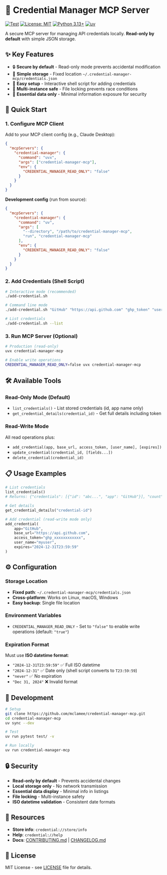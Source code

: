 # 🔐 Credential Manager MCP Server

[![Test](https://github.com/mclamee/credential-manager-mcp/actions/workflows/test.yml/badge.svg)](https://github.com/mclamee/credential-manager-mcp/actions/workflows/test.yml)
[![License: MIT](https://img.shields.io/badge/License-MIT-yellow.svg)](https://opensource.org/licenses/MIT)
[![Python 3.13+](https://img.shields.io/badge/python-3.13+-blue.svg)](https://www.python.org/downloads/)
[![uv](https://img.shields.io/endpoint?url=https://raw.githubusercontent.com/astral-sh/uv/main/assets/badge/v0.json)](https://github.com/astral-sh/uv)

A secure MCP server for managing API credentials locally. **Read-only by default** with simple JSON storage.

## ✨ Key Features

- 🔒 **Secure by default** - Read-only mode prevents accidental modification
- 📁 **Simple storage** - Fixed location `~/.credential-manager-mcp/credentials.json`
- 🔧 **Easy setup** - Interactive shell script for adding credentials
- 🔄 **Multi-instance safe** - File locking prevents race conditions
- 🎯 **Essential data only** - Minimal information exposure for security

## 🚀 Quick Start

### 1. Configure MCP Client

Add to your MCP client config (e.g., Claude Desktop):

```json
{
  "mcpServers": {
    "credential-manager": {
      "command": "uvx",
      "args": ["credential-manager-mcp"],
      "env": {
        "CREDENTIAL_MANAGER_READ_ONLY": "false"
      }
    }
  }
}
```

**Development config** (run from source):
```json
{
  "mcpServers": {
    "credential-manager": {
      "command": "uv",
      "args": [
        "--directory", "/path/to/credential-manager-mcp",
        "run", "credential-manager-mcp"
      ],
      "env": {
        "CREDENTIAL_MANAGER_READ_ONLY": "false"
      }
    }
  }
}
```

### 2. Add Credentials (Shell Script)

```bash
# Interactive mode (recommended)
./add-credential.sh

# Command line mode
./add-credential.sh "GitHub" "https://api.github.com" "ghp_token" "username" "2024-12-31T23:59:59"

# List credentials
./add-credential.sh --list
```

### 3. Run MCP Server (Optional)

```bash
# Production (read-only)
uvx credential-manager-mcp

# Enable write operations
CREDENTIAL_MANAGER_READ_ONLY=false uvx credential-manager-mcp
```

## 🛠 Available Tools

### Read-Only Mode (Default)
- `list_credentials()` - List stored credentials (id, app name only)
- `get_credential_details(credential_id)` - Get full details including token

### Read-Write Mode
All read operations plus:
- `add_credential(app, base_url, access_token, [user_name], [expires])`
- `update_credential(credential_id, [fields...])`
- `delete_credential(credential_id)`

## 📋 Usage Examples

```python
# List credentials
list_credentials()
# Returns: {"credentials": [{"id": "abc...", "app": "GitHub"}], "count": 1}

# Get details
get_credential_details("credential-id")

# Add credential (read-write mode only)
add_credential(
    app="GitHub",
    base_url="https://api.github.com",
    access_token="ghp_xxxxxxxxxxxx",
    user_name="myuser",
    expires="2024-12-31T23:59:59"
)
```

## ⚙️ Configuration

### Storage Location
- **Fixed path**: `~/.credential-manager-mcp/credentials.json`
- **Cross-platform**: Works on Linux, macOS, Windows
- **Easy backup**: Single file location

### Environment Variables
- `CREDENTIAL_MANAGER_READ_ONLY` - Set to `"false"` to enable write operations (default: `"true"`)

### Expiration Format
Must use **ISO datetime format**:
- `"2024-12-31T23:59:59"` ✅ Full ISO datetime
- `"2024-12-31"` ✅ Date only (shell script converts to `T23:59:59`)
- `"never"` ✅ No expiration
- `"Dec 31, 2024"` ❌ Invalid format

## 🧪 Development

```bash
# Setup
git clone https://github.com/mclamee/credential-manager-mcp.git
cd credential-manager-mcp
uv sync --dev

# Test
uv run pytest test/ -v

# Run locally
uv run credential-manager-mcp
```

## 🔒 Security

- **Read-only by default** - Prevents accidental changes
- **Local storage only** - No network transmission
- **Essential data display** - Minimal info in listings
- **File locking** - Multi-instance safety
- **ISO datetime validation** - Consistent date formats

## 📖 Resources

- **Store info**: `credential://store/info`
- **Help**: `credential://help`
- **Docs**: [CONTRIBUTING.md](docs/CONTRIBUTING.md) | [CHANGELOG.md](docs/CHANGELOG.md)

## 📄 License

MIT License - see [LICENSE](LICENSE) file for details. 